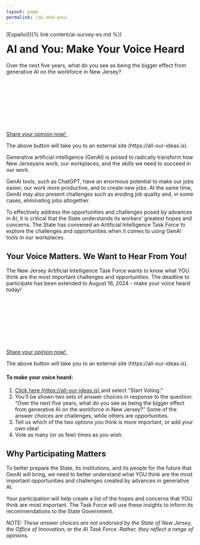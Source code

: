 ```yaml
---
layout: page
permalink: /ai-and-you/
---
```


[Español]({% link content/ai-survey-es.md %})

<h1 style="margin-top: .3em"> AI and You: Make Your Voice Heard </h1>

<p class="font-mono-lg text-bold"> Over the next five years, what do you see as being the bigger effect from generative AI on the workforce in New Jersey? </p>

<a 
  href="https://all-our-ideas.citizens.is/group/206" 
  class="usa-button" 
  rel="noreferrer"  
  target="\_blank">
Share your opinion now! <svg class="usa-icon" aria-hidden="true" focusable="false" role="img"> <use xlink:href="/assets/njwds/dist/img/sprite.svg#launch"></use></svg>
</a>

<p class="font-mono-3xs">The above button will take you to an external site (https://all-our-ideas.is).</p>

Generative artificial intelligence (GenAI) is poised to radically transform how New Jerseyans work, our workplaces, and the skills we need to succeed in our work.

GenAI tools, such as ChatGPT, have an enormous potential to make our jobs easier, our work more productive, and to create new jobs. At the same time, GenAI may also present challenges such as eroding job quality and, in some cases, eliminating jobs altogether.

To effectively address the opportunities and challenges posed by advances in AI, it is critical that the State understands its workers’ greatest hopes and concerns. The State has convened an Artificial Intelligence Task Force to explore the challenges and opportunities when it comes to using GenAI tools in our workplaces.

## Your Voice Matters. We Want to Hear From You!

The New Jersey Artificial Intelligence Task Force wants to know what YOU think are the most important challenges and opportunities. The deadline to participate has been extended to August 16, 2024 - make your voice heard today!

<a 
  href="https://all-our-ideas.citizens.is/group/206" 
  class="usa-button" 
  rel="noreferrer"  
  target="\_blank">
Share your opinion now! <svg class="usa-icon" aria-hidden="true" focusable="false" role="img"> <use xlink:href="/assets/njwds/dist/img/sprite.svg#launch"></use></svg>
</a>

<p class="font-mono-3xs">The above button will take you to an external site (https://all-our-ideas.is).</p>

<div
  class="usa-summary-box width-tablet"
  role="region"
  aria-labelledby="summary-box-key-information"
>
  <div class="usa-summary-box__body">
    <h4 class="usa-summary-box__heading" id="summary-box-key-information">
      To make your voice heard:
    </h4>
    <div class="usa-summary-box__text">
      <ol class="usa-list">
        <li>
        <a 
          class="usa-link usa-link--external" 
          rel="noreferrer" 
          target="\_blank" 
          href="https://all-our-ideas.citizens.is/group/206"
        > 
          Click here (https://all-our-ideas.is)
        </a> 
        and select "Start Voting."
    </li>
    <li>You'll be shown two sets of answer choices in response to the question: “Over the next five years, what do you see as being the bigger effect from generative AI on the workforce in New Jersey?” Some of the answer choices are challenges, while others are opportunities.</li>
    <li> Tell us which of the two options you think is more important, or add your own idea!</li>
    <li> Vote as many (or as few) times as you wish. </li>
      </ol>
    </div>
  </div>
</div>

## Why Participating Matters

To better prepare the State, its institutions, and its people for the future that GenAI will bring, we need to better understand what YOU think are the most important opportunities and challenges created by advances in generative AI.

Your participation will help create a list of the hopes and concerns that YOU think are most important. The Task Force will use these insights to inform its recommendations to the State Government.

_NOTE: These answer choices are not endorsed by the State of New Jersey, the Office of Innovation, or the AI Task Force. Rather, they reflect a range of opinions._
